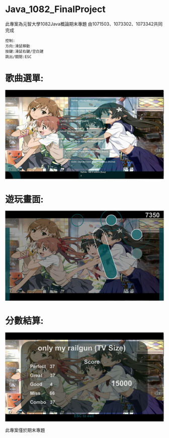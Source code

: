 # Java_1082_FinalProject
此專案為元智大學1082Java概論期末專題
由1071503、1073302、1073342共同完成

    控制:
    方向:滑鼠移動
    按鍵:滑鼠右鍵/空白建
    跳出/關閉:ESC

# 歌曲選單:
![image](https://github.com/axuy312/Java_1082_FinalProject/blob/master/Description/%E6%AD%8C%E6%9B%B2%E9%81%B8%E5%96%AE.JPG)

# 遊玩畫面:
![image](https://github.com/axuy312/Java_1082_FinalProject/blob/master/Description/%E9%81%8A%E7%8E%A9.JPG)

# 分數結算:
![image](https://github.com/axuy312/Java_1082_FinalProject/blob/master/Description/%E5%88%86%E6%95%B8%E7%B5%90%E7%AE%97.JPG)


此專案僅於期末專題
